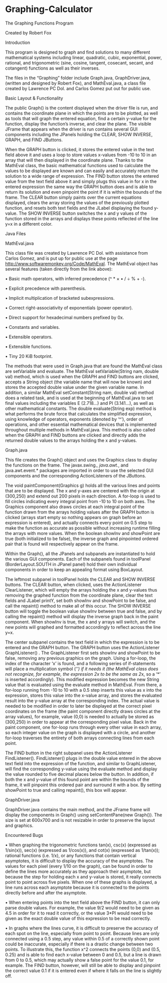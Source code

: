 # Graphing-Calculator

The Graphing Functions Program

Created by Robert Fox

Introduction

This program is designed to graph and find solutions to many different mathematical systems including linear, quadratic, cubic, exponential, power, rational, and trigonometric (sine, cosine, tangent, cosecant, secant, and cotangent) functions as well as their inverses.

The files in the “Graphing” folder include Graph.java, GraphDriver.java, (written and designed by Robert Fox), and MathEval.java, a class file created by Lawrence PC Dol. and Carlos Gomez put out for public use.

Basic Layout & Functionality

The public Graph() is the content displayed when the driver file is run, and contains the coordinate plane in which the points are to be plotted, as well as tools that will graph the entered equation, find a certain y-value for the function, display the function’s inverse, and clear the plane. The visible JFrame that appears when the driver is run contains several GUI components including the JPanels holding the CLEAR, SHOW INVERSE, GRAPH, and FIND JButtons. 

When the GRAPH button is clicked, it stores the entered value in the text field above it and uses a loop to store values x-values from -10 to 10 in an array that will then displayed in the coordinate plane. Thanks to the MathEval class, the basic mathematical functions used to calculate the values to be displayed are known and can easily and accurately return the solution to a wide range of expression. The FIND button stores the entered value from the text field above it and simply plugs this value in for x in the entered expression the same way the GRAPH button does and is able to return its solution and even pinpoint the point if it is within the bounds of the frame. The CLEAR button simply paints over the current equations displayed, clears the array storing the values of the previously plotted function, and resets both text fields and the JLabel displaying the found y-value. The SHOW INVERSE button switches the x and y values of the function stored in the arrays and displays these points reflected of the line y=x in a different color.

Java Files

MathEval.java

This class file was created by Lawrence PC Dol. with assistance from Carlos Gomez, and is put up for public use at the page http://www.softwaremonkey.org/Code/MathEval. The MathEval object has several features (taken directly from the link above):

  •	Basic math operators, with inferred precedence (^ * × • / ÷ % + -).

  •	Explicit precedence with parenthesis.

  •	Implicit multiplication of bracketed subexpressions.

  •	Correct right-associativity of exponentials (power operator).

  •	Direct support for hexadecimal numbers prefixed by 0x.

  •	Constants and variables.

  •	Extensible operators.

  •	Extensible functions.

  •	Tiny 20 KiB footprint.

The methods that were used in Graph.java that are found the MathEval class are setVariable and evaluate. The MathEval setVariable(String nam, double val) method, which is used when the GRAPH and FIND buttons are clicked, accepts a String object (the variable name that will now be known) and stores the accepted double value under the given variable name. In addition, a similar MathEval setConstant(String nam, double val) method does a related task, and is used at the beginning of MathEval.java to set final values including the variables E (2.718…) and PI (3.141…), as well as other mathematical constants. The double evaluate(String exp) method is what performs the brute force that calculates the simplified expression, using knowledge of operators, exponents (denoted by ‘^’), order of operations, and other essential mathematical devices that is implemented throughout multiple methods in MathEval.java. This method is also called when the GRAPH and FIND buttons are clicked and directly adds the returned double values to the arrays holding the x and y-values.

Graph.java

This file creates the Graph() object and uses the Graphics class to display the functions on the frame. The javax.swing.*, java.awt.*, and java.awt.event.* packages are imported in order to use the selected GUI components and the corresponding ActionListeners of the JButtons. 

The void paintComponent(Graphics g) holds all the various lines and points that are to be displayed. The x and y-axes are centered with the origin at (300,250) and extend out 200 pixels in each direction. A for-loop is used to fill circles indicating every integral point from -10 to 10 on both axes. The Graphics component also draws circles at each integral point of the function drawn from the arrays holding values after the GRAPH button is clicked (arrays start empty so nothing appears on graph before an expression is entered), and actually connects every point on 0.5 step to make the function as accurate as possible without increasing runtime filling the arrays with more values. When the boolean showInv and showPoint are true (both initialized to be false), the inverse graph and pinpointed ordered pair that is found will respectively appear on the frame. 

Within the Graph(), all the JPanels and subpanels are instantiated to hold the various GUI components. Each of the subpanels found in toolPanel (BorderLayout.SOUTH in JPanel panel) hold their own individual components in order to keep an appealing format using BoxLayout. 

The leftmost subpanel in toolPanel holds the CLEAR and SHOW INVERSE buttons. The CLEAR button, when clicked, uses the ActionListener ClearListener, which will empty the arrays holding the x and y-values thus removing the graphed function from the coordinate plane, clear the text fields and JLabel printY, set both showInv and showPoint to be false, and call the repaint() method to make all of this occur. The SHOW INVERSE button will toggle the boolean value showInv between true and false, and by calling the repaint() method will display the inverse graph back in the paint component. When showInv is true, the x and y arrays will switch, and the new points will graphed and formatted accordingly to reflect across the line y=x. 

The center subpanel contains the text field in which the expression is to be entered and the GRAPH button. The GRAPH button uses the ActionListener GraphListener() . The GraphListener first sets showInv and showPoint to be false, removing any previous graphics on the graph. Using a for-loop, the index of the character ‘x’ is found, and a following series of if-statements will place a multiplication symbol (‘*’) if it needs it (the MathEval class does not recognize, for example, the expression 2x to be the same as 2*x, so a ‘*’ is inserted accordingly). This modified expression becomes the new String value that is evaluated using the evaluate method in MathEval. From there, a for-loop running from -10 to 10 with a 0.5 step inserts this value as x into the expression, stores this value into the x-value array, and stores the evaluated result into the y-value array at the corresponding index. The actual value is needed to be modified in order to later be displayed at the correct pixel coordinates on the frame (the paint component directly draws circles at the array values), for example, value (0,0) is needed to actually be stored as (300,250) in order to appear at the corresponding pixel value. Back in  the paint component, one for-loop runs through every other value in each array, so each integer value on the graph is displayed with a circle, and another for-loop traverses the entirety of both arrays connecting lines from each point. 

The FIND button in the right subpanel uses the ActionListener FindListener(). FindListener() plugs in the double value entered in the above text field into the expression of the function, and similar to GraphListener, will find the corresponding y-value using the evaluate method and display the value rounded to five decimal places below the button. In addition, if both the x and y-value of this found point are within the bounds of the frame, it will pinpoint this ordered pair and surround it with a box. By setting showPoint to true and calling repaint(), this box will appear.

GraphDriver.java

GraphDriver.java contains the main method, and the JFrame frame will display the components in Graph() using setContentPane(new Graph()). The size is set at 600x700 and is not resizable in order to preserve the layout and graphics. 

Encountered Bugs

  •	When graphing the trigonometric functions tan(x), csc(x) (expressed as 1/sin(x)), sec(x) (expressed as 1/cos(x)), and cot(x) (expressed as 1/tan(x)); rational functions (i.e. 1/x), or any functions that contain vertical asymptotes, it is difficult to display the accuracy of the asymptotes. The values for each pixel (every 1/10 on the graph), can be found in order to define the lines more accurately as they approach their asymptote, but because the step for holding each x and y-value is stored, it really connects point to point across five pixels. When one of these graphs is displayed, a line runs across each asymptote because it is connected to the points directly before and after the asymptote.

  •	 When entering points into the text field above the FIND button, it can only parse double values. For example, the value 9/2 would need to be given as 4.5 in order for it to read it correctly, or the value 3*PI would need to be given as the exact double value of this expression to be read correctly.

  •	In graphs where the lines curve, it is difficult to preserve the accuracy of each spot on the line, especially from point to point. Because lines are only connected using a 0.5 step, any value within 0.5 of a correctly shown point could be inaccurate, especially if there is a drastic change between two points. To illustrate this, the function x^2 connects the points (0,0) and (0.5, 0.25) and is able to find each x-value between 0 and 0.5, but a line is drawn from 0 to 0.5, which may actually show a false point for the value 0.1, for example. The FIND button, however, will still be able to display and pinpoint the correct value 0.1 if it is entered even if where it falls on the line is slightly off.
